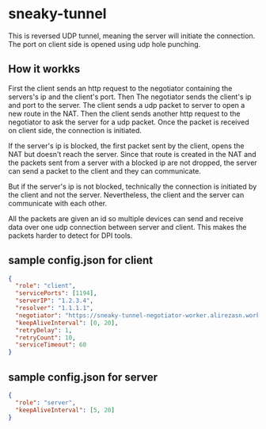 # sneaky-tunnel

This is reversed UDP tunnel, meaning the server will initiate the connection. The port on client side is opened using udp hole punching.

## How it workks
First the client sends an http request to the negotiator containing the servers's ip and the client's port. Then The negotiator sends the client's ip and port to the server. The client sends a udp packet to server to open a new route in the NAT. Then the client sends another http request to the negotiator to ask the server for a udp packet. Once the packet is received on client side, the connection is initiated.

If the server's ip is blocked, the first packet sent by the client, opens the NAT but doesn't reach the server. Since that route is created in the NAT and the packets sent from a server with a blocked ip are not dropped, the server can send a packet to the client and they can communicate.

But if the server's ip is not blocked, technically the connection is initiated by the client and not the server. Nevertheless, the client and the server can communicate with each other. 

All the packets are given an id so multiple devices can send and receive data over one udp connection between server and client. This makes the packets harder to detect for DPI tools.

## sample config.json for client

```json
{
  "role": "client",
  "servicePorts": [1194],
  "serverIP": "1.2.3.4",
  "resolver": "1.1.1.1",
  "negotiator": "https://sneaky-tunnel-negotiator-worker.alirezasn.workers.dev",
  "keepAliveInterval": [0, 20],
  "retryDelay": 1,
  "retryCount": 10,
  "serviceTimeout": 60
}
```

## sample config.json for server

```json
{
  "role": "server",
  "keepAliveInterval": [5, 20]
}
```